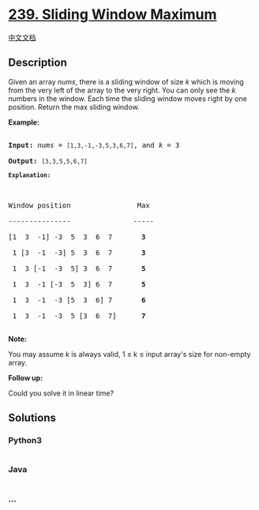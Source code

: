 # [239. Sliding Window Maximum](https://leetcode.com/problems/sliding-window-maximum)

[中文文档](/solution/0200-0299/0239.Sliding%20Window%20Maximum/README.md)

## Description
<p>Given an array <em>nums</em>, there is a sliding window of size <em>k</em> which is moving from the very left of the array to the very right. You can only see the <em>k</em> numbers in the window. Each time the sliding window moves right by one position. Return the max sliding window.</p>



<p><strong>Example:</strong></p>



<pre>

<strong>Input:</strong> <em>nums</em> = <code>[1,3,-1,-3,5,3,6,7]</code>, and <em>k</em> = 3

<strong>Output: </strong><code>[3,3,5,5,6,7] 

<strong>Explanation: 

</strong></code>

Window position                Max

---------------               -----

[1  3  -1] -3  5  3  6  7       <strong>3</strong>

 1 [3  -1  -3] 5  3  6  7       <strong>3</strong>

 1  3 [-1  -3  5] 3  6  7      <strong> 5</strong>

 1  3  -1 [-3  5  3] 6  7       <strong>5</strong>

 1  3  -1  -3 [5  3  6] 7       <strong>6</strong>

 1  3  -1  -3  5 [3  6  7]      <strong>7</strong>

</pre>



<p><strong>Note: </strong><br />

You may assume <em>k</em> is always valid, 1 &le; k &le; input array&#39;s size for non-empty array.</p>



<p><strong>Follow up:</strong><br />

Could you solve it in linear time?</p>


## Solutions


<!-- tabs:start -->

### **Python3**

```python

```

### **Java**

```java

```

### **...**
```

```

<!-- tabs:end -->